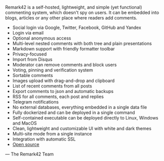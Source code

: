 Remark42 is a self-hosted, lightweight, and simple (yet functional) commenting system, which
doesn't spy on users. It can be embedded into blogs, articles or any other place where readers
add comments.

- Social login via Google, Twitter, Facebook, GitHub and Yandex
- Login via email
- Optional anonymous access
- Multi-level nested comments with both tree and plain presentations
- Markdown support with friendly formatter toolbar
- Privacy-focused
- Import from Disqus
- Moderator can remove comments and block users
- Voting, pinning and verification system
- Sortable comments
- Images upload with drag-and-drop and clipboard
- List of recent comments from all posts
- Export comments to json and automatic backups
- RSS for all comments, each post and replies
- Telegram notifications
- No external databases, everything embedded in a single data file
- Fully dockerized and can be deployed in a single command
- Self-contained executable can be deployed directly to Linux, Windows and MacOS
- Clean, lightweight and customizable UI with white and dark themes
- Multi-site mode from a single instance
- Integration with automatic SSL
- [Open source](https://github.com/umputun/remark)

— The Remark42 Team
